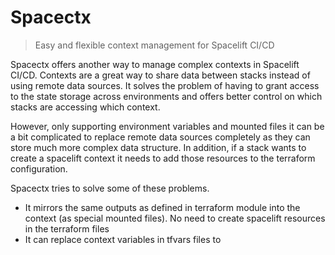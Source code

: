 # Spacectx

> Easy and flexible context management for Spacelift CI/CD

Spacectx offers another way to manage complex contexts in Spacelift CI/CD. Contexts are a great way to share data between stacks instead of using remote data sources. It solves the problem of having to grant access to the state storage across environments and offers better control on which stacks are accessing which context.

However, only supporting environment variables and mounted files it can be a bit complicated to replace remote data sources completely as they can store much more complex data structure. In addition, if a stack wants to create a spacelift context it needs to add those resources to the terraform configuration.

Spacectx tries to solve some of these problems.

- It mirrors the same outputs as defined in terraform module into the context (as special mounted files). No need to create spacelift resources in the terraform files
- It can replace context variables in tfvars files to 
